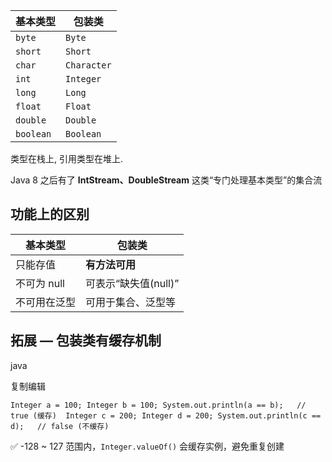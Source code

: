 
| 基本类型      | 包装类         |
| --------- | ----------- |
| `byte`    | `Byte`      |
| `short`   | `Short`     |
| `char`    | `Character` |
| `int`     | `Integer`   |
| `long`    | `Long`      |
| `float`   | `Float`     |
| `double`  | `Double`    |
| `boolean` | `Boolean`   |

类型在栈上,
引用类型在堆上.

Java 8 之后有了 **IntStream、DoubleStream** 这类“专门处理基本类型”的集合流

## 功能上的区别

|基本类型|包装类|
|---|---|
|只能存值|**有方法可用**|
|不可为 null|可表示“缺失值(null)”|
|不可用在泛型|可用于集合、泛型等|

## 拓展 — 包装类有缓存机制

java

复制编辑

`Integer a = 100; Integer b = 100; System.out.println(a == b);   // true (缓存)  Integer c = 200; Integer d = 200; System.out.println(c == d);   // false (不缓存)`

✅ -128 ~ 127 范围内，`Integer.valueOf()` 会缓存实例，避免重复创建